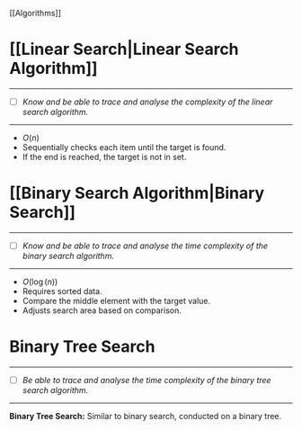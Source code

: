 [[Algorithms]]
# [[Linear Search|Linear Search Algorithm]]
---
- [ ] *Know and be able to trace and analyse the complexity of the linear search algorithm.*
---
- $O(n)$
- Sequentially checks each item until the target is found.
- If the end is reached, the target is not in set.
# [[Binary Search Algorithm|Binary Search]]
---
- [ ] *Know and be able to trace and analyse the time complexity of the binary search algorithm.*
---
- $O(\log (n))$
- Requires sorted data.
- Compare the middle element with the target value.
- Adjusts search area based on comparison.
# Binary Tree Search
---
- [ ] *Be able to trace and analyse the time complexity of the binary tree search algorithm.*
---
**Binary Tree Search:** Similar to binary search, conducted on a binary tree.
